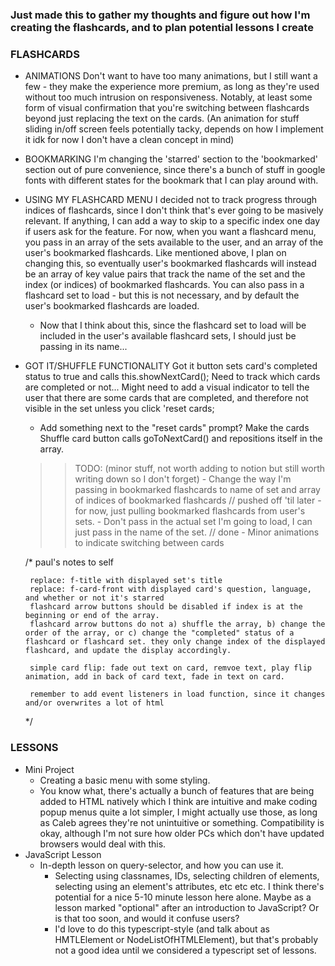 ### Just made this to gather my thoughts and figure out how I'm creating the flashcards, and to plan potential lessons I create 

 ### FLASHCARDS
 - ANIMATIONS
    Don't want to have too many animations, but I still want a few - they make the experience more premium, as long as they're used without too much intrusion on responsiveness. Notably, at least some form of visual confirmation that you're switching between flashcards beyond just replacing the text on the cards. (An animation for stuff sliding in/off screen feels potentially tacky, depends on how I implement it idk for now I don't have a clean concept in mind)
 - BOOKMARKING
    I'm changing the 'starred' section to the 'bookmarked' section out of pure convenience, since there's a bunch of stuff in google fonts with different states for the bookmark that I can play around with. 
 - USING MY FLASHCARD MENU
    I decided not to track progress through indices of flashcards, since I don't think that's ever going to be masively relevant. If anything, I can add a way to skip to a specific index one day if users ask for the feature.
    For now, when you want a flashcard menu, you pass in an array of the sets available to the user, and an array of the user's bookmarked flashcards. Like mentioned above, I plan on changing this, so eventually user's bookmarked flashcards will instead be an array of key value pairs that track the name of the set and the index (or indices) of bookmarked flashcards.
    You can also pass in a flashcard set to load - but this is not necessary, and by default the user's bookmarked flashcards are loaded. 
     - Now that I think about this, since the flashcard set to load will be included in the user's available flashcard sets, I should just be passing in its name...
 - GOT IT/SHUFFLE FUNCTIONALITY
   Got it button sets card's completed status to true and calls this.showNextCard();
   Need to track which cards are completed or not...
   Might need to add a visual indicator to tell the user that there are some cards that are completed, and therefore not visible in the set unless you click 'reset cards;
    - Add something next to the "reset cards" prompt?
   Make the cards
   Shuffle card button calls goToNextCard() and repositions itself in the array.

    >> TODO: (minor stuff, not worth adding to notion but still worth writing down so I don't forget)
        - Change the way I'm passing in bookmarked flashcards to name of set and array of indices of bookmarked flashcards // pushed off 'til later - for now, just pulling bookmarked flashcards from user's sets.
        - Don't pass in the actual set I'm going to load, I can just pass in the name of the set. // done
        - Minor animations to indicate switching between cards

   /* paul's notes to self

        replace: f-title with displayed set's title
        replace: f-card-front with displayed card's question, language, and whether or not it's starred
        flashcard arrow buttons should be disabled if index is at the beginning or end of the array.
        flashcard arrow buttons do not a) shuffle the array, b) change the order of the array, or c) change the "completed" status of a flashcard or flashcard set. they only change index of the displayed flashcard, and update the display accordingly.
    
        simple card flip: fade out text on card, remvoe text, play flip animation, add in back of card text, fade in text on card.

        remember to add event listeners in load function, since it changes and/or overwrites a lot of html
    */

### LESSONS
 - Mini Project 
     - Creating a basic menu with some styling.
     - You know what, there's actually a bunch of features that are being added to HTML natively which I think are intuitive and make coding popup menus quite a lot simpler, I might actually use those, as long as Caleb agrees they're not unintuitive or something. Compatibility is okay, although I'm not sure how older PCs which don't have updated browsers would deal with this.
 - JavaScript Lesson
     - In-depth lesson on query-selector, and how you can use it. 
        - Selecting using classnames, IDs, selecting children of elements, selecting using an element's attributes, etc etc etc. I think there's potential for a nice 5-10 minute lesson here alone. Maybe as a lesson marked "optional" after an introduction to JavaScript? Or is that too soon, and would it confuse users?
        - I'd love to do this typescript-style (and talk about as HMTLElement or NodeListOfHTMLElement), but that's probably not a good idea until we considered a typescript set of lessons.